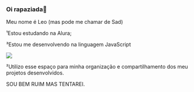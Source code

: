 ### Oi rapaziada👋

Meu nome é Leo (mas pode me chamar de Sad)

¹Estou estudando na Alura;

³Estou me desenvolvendo na linguagem JavaScript

![](https://img.shields.io/badge/JavaScript-323330?style=for-the-badge&logo=javascript&logoColor=F7DF1E)

²Utilizo esse espaço para minha organização e compartilhamento dos meu projetos desenvolvidos.

SOU BEM RUIM MAS TENTAREI.


<!--
**SirSad96/SirSad96** is a ✨ _special_ ✨ repository because its `README.md` (this file) appears on your GitHub profile
